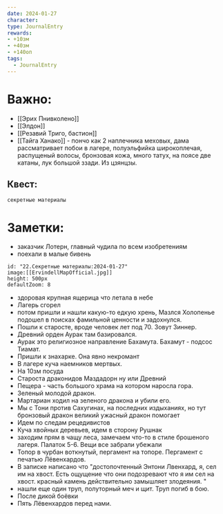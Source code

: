 ```yaml
---
date: 2024-01-27
character: 
type: JournalEntry
rewards: 
- +10зм
- +40зм
- +140оп
tags:
  - JournalEntry
---
```

# Важно:
- [[Эрих Пнивколено]]
- [[Элдон]]
- [[Резавий Триго, бастион]]
- [[Тайга Ханако]] - пончо как 2 наплечника меховых, дама рассматривает побои в лагере, полуэльфийка широкоплечая, распущеный волосы, бронзовая кожа, много татух, на поясе две катаны, лук большой ззади. Из цзянцзы.
## Квест:
```
секретные материалы
```

# Заметки:
- заказчик Лотерн, главный чудила по всем изобретениям
- поехали в малые бивень

```leaflet
id: "22.Секретные материалы:2024-01-27"
image:[[ErvindellMapOfficial.jpg]]
height: 500px
defaultZoom: 8
```

- здоровая крупная ящерица что летала в небе
- Лагерь сгорел
- потом пришли и нашли какую-то едкую хрень, Мазлся Холопенье подошел в поисках фамильной ценности и задохнулся.
- Пошли к старосте, вроде человек лет под 70. Зовут Зиннер. 
- Древний орден Аурак там базировался.
- Аурак это религиозное направление Бахамута. Бахамут - подсос Тиамат.
- Пришли к знахарке. Она явно некромант
- В лагере куча наемников мертвых.
- На 10зм посуда
- Староста драконидов Маздадорн ну или Древний
- Пещера - часть большого храма на котором наросла гора.
- Зеленый молодой дракон.
- Мартариан ходил на зеленого дракона и убили его.
- Мы с Тони против Сахугинах, на последних издыханиях, но тут бронзовый дракон великий ужасный дракон помогает
- Идем по следам рецедивистов
- Куча хвойных деревьев, идем в сторону Рушнак
- заходим прям в чащу леса, замечаем что-то в стиле брошеного лагеря. Палаток 5-6. Вещи все забрали убежали
- Топор в чурбан воткнутый, пергамент на топоре. Пергамент с печатью Лёвенхардов.
- В записке написано что "достопочтенный Энтони Лвенхард, я, сел им на хвост. Есть ощущение что они подозревают что я им сел на хвост. красный камень действительно замышляет злодеяния. "
- нашли еще один труп, полуторный меч и щит. Труп погиб в бою.
- После дикой боёвки
- Пять Лёвенхардов перед нами.